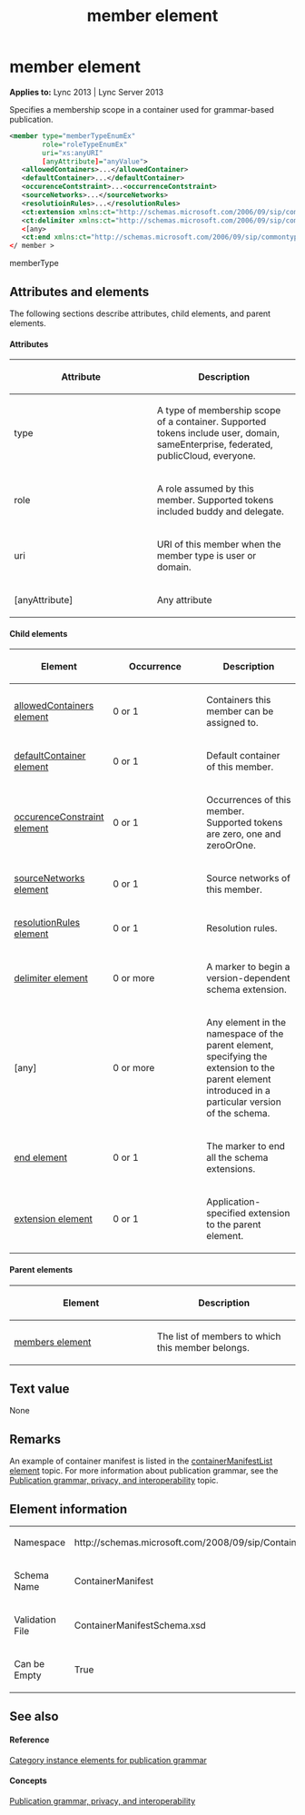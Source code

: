﻿---
title: member element
TOCTitle: member element
ms:assetid: 044af065-d59c-426f-b30a-ea44aa04e130
ms:mtpsurl: https://msdn.microsoft.com/en-us/library/Dn438983(v=office.15)
ms:contentKeyID: 57094027
ms.date: 07/24/2014
mtps_version: v=office.15
dev_langs:
- xml
---

# member element


**Applies to:** Lync 2013 | Lync Server 2013

Specifies a membership scope in a container used for grammar-based publication.

``` xml
<member type="memberTypeEnumEx" 
        role="roleTypeEnumEx" 
        uri="xs:anyURI" 
        [anyAttribute]="anyValue">
   <allowedContainers>...</allowedContainer>
   <defaultContainer>...</defaultContainer>
   <occurenceContstraint>...<occurrenceContstraint>
   <sourceNetworks>...</sourceNetworks>
   <resolutioinRules>...</resolutionRules>
   <ct:extension xmlns:ct="http://schemas.microsoft.com/2006/09/sip/commontypes" >...</ct:extension>
   <ct:delimiter xmlns:ct="http://schemas.microsoft.com/2006/09/sip/commontypes"/>
   <[any>
   <ct:end xmlns:ct="http://schemas.microsoft.com/2006/09/sip/commontypes" />
</ member >
```

memberType

## Attributes and elements

The following sections describe attributes, child elements, and parent elements.

#### Attributes

<table>
<colgroup>
<col style="width: 50%" />
<col style="width: 50%" />
</colgroup>
<thead>
<tr class="header">
<th><p>Attribute</p></th>
<th><p>Description</p></th>
</tr>
</thead>
<tbody>
<tr class="odd">
<td><p>type</p></td>
<td><p>A type of membership scope of a container. Supported tokens include user, domain, sameEnterprise, federated, publicCloud, everyone.</p></td>
</tr>
<tr class="even">
<td><p>role</p></td>
<td><p>A role assumed by this member. Supported tokens included buddy and delegate.</p></td>
</tr>
<tr class="odd">
<td><p>uri</p></td>
<td><p>URI of this member when the member type is user or domain.</p></td>
</tr>
<tr class="even">
<td><p>[anyAttribute]</p></td>
<td><p>Any attribute</p></td>
</tr>
</tbody>
</table>


#### Child elements

<table>
<colgroup>
<col style="width: 33%" />
<col style="width: 33%" />
<col style="width: 33%" />
</colgroup>
<thead>
<tr class="header">
<th><p>Element</p></th>
<th><p>Occurrence</p></th>
<th><p>Description</p></th>
</tr>
</thead>
<tbody>
<tr class="odd">
<td><p><a href="allowedcontainers-element.md">allowedContainers element</a></p></td>
<td><p>0 or 1</p></td>
<td><p>Containers this member can be assigned to.</p></td>
</tr>
<tr class="even">
<td><p><a href="defaultcontainer-element.md">defaultContainer element</a></p></td>
<td><p>0 or 1</p></td>
<td><p>Default container of this member.</p></td>
</tr>
<tr class="odd">
<td><p><a href="occurenceconstraint-element.md">occurenceConstraint element</a></p></td>
<td><p>0 or 1</p></td>
<td><p>Occurrences of this member. Supported tokens are zero, one and zeroOrOne.</p></td>
</tr>
<tr class="even">
<td><p><a href="sourcenetworks-element.md">sourceNetworks element</a></p></td>
<td><p>0 or 1</p></td>
<td><p>Source networks of this member.</p></td>
</tr>
<tr class="odd">
<td><p><a href="resolutionrules-element.md">resolutionRules element</a></p></td>
<td><p>0 or 1</p></td>
<td><p>Resolution rules.</p></td>
</tr>
<tr class="even">
<td><p><a href="delimiter-element.md">delimiter element</a></p></td>
<td><p>0 or more</p></td>
<td><p>A marker to begin a version-dependent schema extension.</p></td>
</tr>
<tr class="odd">
<td><p>[any]</p></td>
<td><p>0 or more</p></td>
<td><p>Any element in the namespace of the parent element, specifying the extension to the parent element introduced in a particular version of the schema.</p></td>
</tr>
<tr class="even">
<td><p><a href="end-element.md">end element</a></p></td>
<td><p>0 or 1</p></td>
<td><p>The marker to end all the schema extensions.</p></td>
</tr>
<tr class="odd">
<td><p><a href="extension-element.md">extension element</a></p></td>
<td><p>0 or 1</p></td>
<td><p>Application-specified extension to the parent element.</p></td>
</tr>
</tbody>
</table>


#### Parent elements

<table>
<colgroup>
<col style="width: 50%" />
<col style="width: 50%" />
</colgroup>
<thead>
<tr class="header">
<th><p>Element</p></th>
<th><p>Description</p></th>
</tr>
</thead>
<tbody>
<tr class="odd">
<td><p><a href="members-element.md">members element</a></p></td>
<td><p>The list of members to which this member belongs.</p></td>
</tr>
</tbody>
</table>


## Text value

None

## Remarks

An example of container manifest is listed in the [containerManifestList element](containermanifestlist-element.md) topic. For more information about publication grammar, see the [Publication grammar, privacy, and interoperability](publication-grammar-privacy-and-interoperability.md) topic.

## Element information

<table>
<colgroup>
<col style="width: 50%" />
<col style="width: 50%" />
</colgroup>
<tbody>
<tr class="odd">
<td><p>Namespace</p></td>
<td><p>http://schemas.microsoft.com/2008/09/sip/ContainerManifest</p></td>
</tr>
<tr class="even">
<td><p>Schema Name</p></td>
<td><p>ContainerManifest</p></td>
</tr>
<tr class="odd">
<td><p>Validation File</p></td>
<td><p>ContainerManifestSchema.xsd</p></td>
</tr>
<tr class="even">
<td><p>Can be Empty</p></td>
<td><p>True</p></td>
</tr>
</tbody>
</table>


## See also

#### Reference

[Category instance elements for publication grammar](category-instance-elements-for-publication-grammar.md)

#### Concepts

[Publication grammar, privacy, and interoperability](publication-grammar-privacy-and-interoperability.md)

